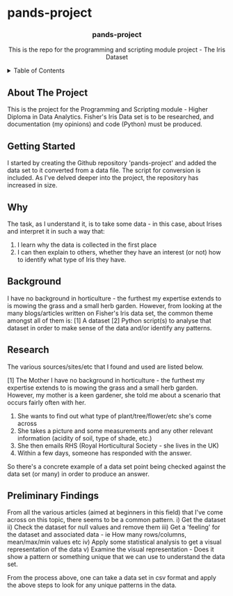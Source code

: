 # pands-project



<div align="center">
    <h3 align="center">pands-project</h3>
    <p align="center">This is the repo for the programming and scripting module project - The Iris Dataset</p>
</div>

<!-- TABLE OF CONTENTS -->
<details>
  <summary>Table of Contents</summary>
  <ol>
    <li>
      <a href="#about-the-project">About The Project</a>
      <ul>
        <li>
        <a href="#getting-started">Getting Started</a></li>
      </ul>
    </li>
    <li>
      <a href="#Why">Why</a>
      <ul>
        <li><a href="#Background">Background</a></li>
        <li><a href="#installation">Research</a></li>
      </ul>
    </li>
    <li><a href="#Preliminary Findings">Preliminary Findings</a></li>
    <li><a href="#roadmap">Roadmap</a></li>
    <li><a href="#contributing">Contributing</a></li>
    <li><a href="#license">License</a></li>
    <li><a href="#contact">Contact</a></li>
    <li><a href="#acknowledgments">Acknowledgments</a></li>
  </ol>
</details>


## About The Project

This is the project for the Programming and Scripting module - Higher Diploma in Data Analytics.
Fisher's Iris Data set is to be researched, and documentation (my opinions) and code (Python) must be produced.


## Getting Started

I started by creating the Github repository 'pands-project' and added the data set to it converted from a data file.
The script for conversion is included. As I've delved deeper into the project, the repository has increased in size.

## Why

The task, as I understand it, is to take some data - in this case, about Irises
and interpret it in such a way that:
1) I learn why the data is collected in the first place
2) I can then explain to others, whether they have an interest (or not) how to 
identify what type of Iris they have.

## Background
I have no background in horticulture - the furthest my expertise extends to is mowing the grass and a small herb garden.
However, from looking at the many blogs/articles written on Fisher's Iris data set, the common theme amongst all of them is:
[1] A dataset
[2] Python script(s) to analyse that dataset in order to make sense of the data and/or identify any patterns.

## Research

The various sources/sites/etc that I found and used are listed below.

[1] The Mother
I have no background in horticulture - the furthest my expertise extends to is mowing the grass and a small herb garden.
However, my mother is a keen gardener, she told me about a scenario that occurs fairly often with her.
1) She wants to find out what type of plant/tree/flower/etc she's come across
2) She takes a picture and some measurements and any other relevant information (acidity of soil, type of shade, etc.)
3) She then emails RHS (Royal Horticultural Society - she lives in the UK)
4) Within a few days, someone has responded with the answer. 

So there's a concrete example of a data set point being checked against the data set (or many) in order to produce an answer.

## Preliminary Findings

From all the various articles (aimed at beginners in this field) that I've come across on this topic, there seems to be a common pattern.
i) Get the dataset
ii) Check the dataset for null values and remove them
iii) Get a 'feeling' for the dataset and associated data - ie How many rows/columns, mean/max/min values etc
iv) Apply some statistical analysis to get a visual representation of the data
v) Examine the visual representation - Does it show a pattern or something unique that we can use to understand the data set.

From the process above, one can take a data set in csv format and apply the above steps to look for any unique patterns in the data.